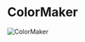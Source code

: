 # ColorMaker
![ColorMaker](https://github.com/nic00la1/ColorMaker/assets/99048749/44153c50-9396-47c0-99f7-89fef939e3df)
